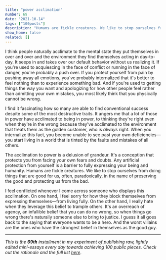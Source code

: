 ```yaml
---
title: "power acclimation"
number: 69
date: "2021-10-14"
tags: ["100posts"]
description: "Humans are fickle creatures. We like to stop ourselves from doing things that are good for us, often, paradoxically, in the name of preserving the good and protecting us from the bad."
show_home: false
related: []
---
```


I think people naturally acclimate to the mental state they put themselves in over and over and the environment they find themselves acting in day-to-day. It seeps in and takes over our default behavior without us realizing it. If you're used to acquiescing in the face of conflict or running in the face of danger, you're probably a push over. If you protect yourself from pain by pushing away all emotions, you've probably internalized that it's better to feel nothing than to experience something bad. And if you're used to getting things the way you want and apologizing for how other people feel rather than admitting your own mistakes, you most likely think that you physically cannot be wrong. 

I find it fascinating how so many are able to find conventional success despite some of the most destructive traits. It angers me that a lot of those in power have acclimated to being in power, to thinking they're right even when they're in the wrong because they've acclimated to the environment that treats them as the golden customer, who is *always* right. When you internalize this fact, you become unable to see past your own deficiencies—you start living in a world that is tinted by the faults and mistakes of all others. 

The acclimation to power is a delusion of grandeur. It's a conception that protects you from facing your own fears and doubts. Any artificial protection from yourself is a barrier to fully expressing your being and humanity. Humans are fickle creatures. We like to stop ourselves from doing things that are good for us, often, paradoxically, in the name of preserving the good and protecting us from the bad. 

I feel conflicted whenever I come across someone who displays this acclimation. On one hand, I feel sorry for how they block themselves from expressing themselves—from living fully. On the other hand, I really hate when they leverage this belief to trample others. It's an overreach of agency, an infallible belief that you can do no wrong, so when things go wrong there's naturally someone else to bring to justice. I guess it all goes back to the saying that everyone wants to be a hero. And the worst villains are the ones who have the strongest belief in themselves as the good guy.

---
*This is the **69th** installment in my experiment of publishing raw, lightly edited mini-essays every day towards achieving 100 public pieces. Check out the rationale and the full list [here](/experiments/100posts/)*.
